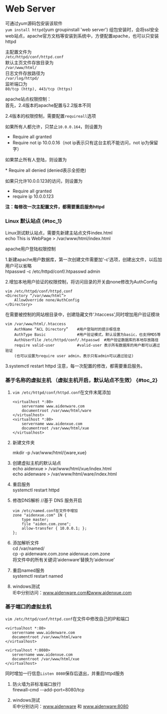 # Web Server

可通过yum源码包安装该软件  
`yum install httpd`\(yum groupinstall 'web server'\) 组包安装时，会将ssl安全web站点，apache官方文档等安装到系统中，方便配置apache，也可以只安装httpd

主配置文件为  
`/etc/httpd/conf/httpd.conf`  
默认主页文件存放目录为  
`/var/www/html/`  
日志文件存放路径为  
`/var/log/httpd/`  
监听端口为  
`80/tcp (http), 443/tcp (https)`

apache站点权限控制：  
首先，2.4版本的apache配置与2.2版本不同

2.4版本的权限控制，需要配置`requireall`选项

如果所有人都允许，只禁止`10.0.0.164`，则设置为

* Require all granted
* Require not ip 10.0.0.16（not ip表示只有这台主机不能访问，not ip为保留字）

如果禁止所有人登陆，则设置为

\* Require all denied \(denied表示全拒绝\)

如果只允许10.0.0.123的访问，则设置为

* Require all granted
* require ip 10.0.0.123

**注：每修改一次主配置文件，都需要重启服务httpd**

### Linux 默认站点 {#toc_1}

Linux测试默认站点，需要先新建主站点文件index.html  
echo This is WebPage &gt; /var/www/html/index.html

apache用户登陆权限控制

1.新建apache用户数据库，第一次创建文件需要加‘-c’选项，创建出文件，以后加用户可以省略  
htpasswd -c /etc/httpd/conf/.htpasswd admin

2.增加本地用户验证的权限控制，将访问目录的开关由none修改为AuthConfig

```
vim /etc/httpd/conf/httpd.conf
<Directory “/var/www/html”>
    AllowOverride none/AuthConfig
</Directory>
```

在需要被控制的网站根目录中，创建隐藏文件‘.htaccess’,同时增加用户验证模块

```
vim /var/www/html/.htaccess
    AuthName “ACL Directory”    #用户登陆时的提示框信息
    AuthType Basic              #用户验证模式，默认设置为basic，也支持MD5等
    AuthUserFile /etc/httpd/conf/.htpasswd  #用户验证数据库的本地存放路径
    require valid-user          #valid-user 表示所有数据库的用户都可以通过验证
    (也可以设置为require user admin，表示只有admin可以通过验证)
```

3.systemctl restart httpd 
 注意，每一次配置的修改，都需要重启服务。

### 基于名称的虚拟主机 （虚拟主机开启，默认站点不生效） {#toc_2}

1. `vim /etc/httpd/conf/httpd.conf`在文件末尾添加

   ```
   <virtualhost *:80>
       servername www.aidenware.com
       documentroot /var/www/html/ware
   </virtualhost>
   <virtualhost *:80>
       servername www.aidenxue.com
       documentroot /var/www/html/xue
   </virtualhost>
   ```

2. 新建文件夹

   mkdir -p /var/www/html/{ware,xue}

3. 创建虚拟主机的默认站点  
   echo aidenxue &gt; /var/www/html/xue/index.html  
   echo aidenware &gt; /var/www/html/ware/index.html

4. 重启服务  
   systemctl restart httpd

5. 修改DNS解析 //基于 DNS 服务开启

   ```
   vim /etc/named.conf在文件中增加
   zone "aidenxue.com" IN {
       type master;
       file "aiden.com.zone";
       allow-transfer { 10.0.0.1; };
   };
   ```

6. 添加解析文件  
   cd /var/named/  
   cp -p aidenware.com.zone aidenxue.com.zone  
   将文件中的所有关键词‘aidenware’替换为‘aidenxue’

7. 重启named服务  
   systemctl restart named

8. windows测试  
   IE中分别访问：www.aidenware.com和www.aidenxue.com

### 基于端口的虚拟主机

`vim /etc/httpd/conf/httpd.conf`在文件中修改自己的IP和端口
```
<virtualhost *:80>
   servername www.aidenware.com
   documentroot /var/www/html/ware
</virtualhost>

<virtualhost *:8080>
   servername www.aidenxue.com
   documentroot /var/www/html/xue
</virtualhost>
```
同时增加一行信息`Listen 8080`保存后退出，并重启httpd服务

1. 防火墙为非标准端口放行  
   firewall-cmd --add-port=8080/tcp

2. windows测试  
   IE中分别访问：www.aidenware 和 www.aidenware:8080



